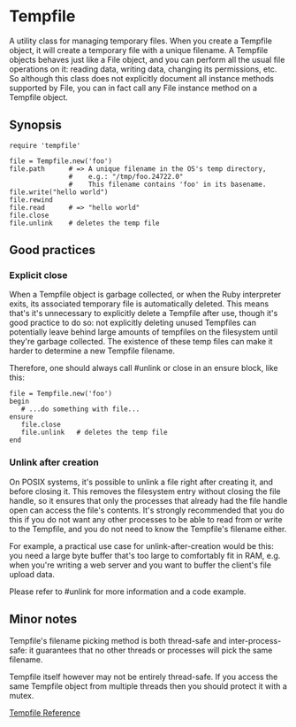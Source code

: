 # Tempfile

A utility class for managing temporary files. When you create a Tempfile
object, it will create a temporary file with a unique filename. A Tempfile
objects behaves just like a File object, and you can perform all the usual
file operations on it: reading data, writing data, changing its permissions,
etc. So although this class does not explicitly document all instance methods
supported by File, you can in fact call any File instance method on a Tempfile
object.

## Synopsis

    require 'tempfile'

    file = Tempfile.new('foo')
    file.path      # => A unique filename in the OS's temp directory,
                   #    e.g.: "/tmp/foo.24722.0"
                   #    This filename contains 'foo' in its basename.
    file.write("hello world")
    file.rewind
    file.read      # => "hello world"
    file.close
    file.unlink    # deletes the temp file

## Good practices

### Explicit close

When a Tempfile object is garbage collected, or when the Ruby interpreter
exits, its associated temporary file is automatically deleted. This means
that's it's unnecessary to explicitly delete a Tempfile after use, though it's
good practice to do so: not explicitly deleting unused Tempfiles can
potentially leave behind large amounts of tempfiles on the filesystem until
they're garbage collected. The existence of these temp files can make it
harder to determine a new Tempfile filename.

Therefore, one should always call #unlink or close in an ensure block, like
this:

    file = Tempfile.new('foo')
    begin
       # ...do something with file...
    ensure
       file.close
       file.unlink   # deletes the temp file
    end

### Unlink after creation

On POSIX systems, it's possible to unlink a file right after creating it, and
before closing it. This removes the filesystem entry without closing the file
handle, so it ensures that only the processes that already had the file handle
open can access the file's contents. It's strongly recommended that you do
this if you do not want any other processes to be able to read from or write
to the Tempfile, and you do not need to know the Tempfile's filename either.

For example, a practical use case for unlink-after-creation would be this: you
need a large byte buffer that's too large to comfortably fit in RAM, e.g. when
you're writing a web server and you want to buffer the client's file upload
data.

Please refer to #unlink for more information and a code example.

## Minor notes

Tempfile's filename picking method is both thread-safe and inter-process-safe:
it guarantees that no other threads or processes will pick the same filename.

Tempfile itself however may not be entirely thread-safe. If you access the
same Tempfile object from multiple threads then you should protect it with a
mutex.

[Tempfile Reference](https://ruby-doc.org/stdlib-2.7.0/libdoc/tempfile/rdoc/Tempfile.html)
